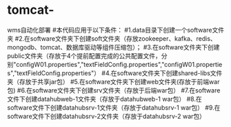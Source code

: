 # tomcat-
wms自动化部署
#本代码应用于以下条件：
#1.data目录下创建一个software文件夹
#2.在software文件夹下创建soft文件夹（存放zookeeper、kafka、redis、mongodb、tomcat、数据库驱动等组件压缩包）；
#3.在software文件夹下创建public文件夹（存放于4个提前配置完成的公共配置文件，分别"configW01.properties","textFieldConfig.properties","configW01.properties","textFieldConfig.properties"）
#4.在software文件夹下创建shared-libs文件夹（存放于共享jar包）
#5.在software文件夹下创建web文件夹(存放于前端war包)
#6.在software文件夹下创建srv文件夹（存放于后端war包）
#7.在software文件下创建datahubweb-1文件夹（存放于datahubweb-1 war包）
#8.在software文件下创建datahubsrv-1文件夹（存放于datahubsrv-1 war包）
#9.在software文件下创建datahubsrv-2文件夹（存放于datahubsrv-2 war包）
